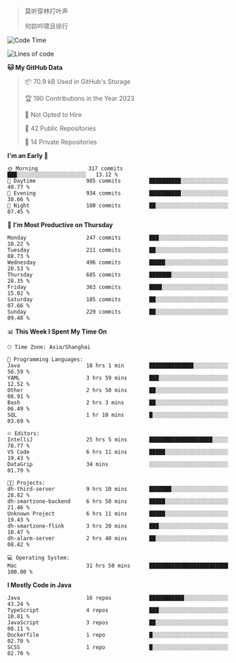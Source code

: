 > 莫听穿林打叶声
> 
> 何妨吟啸且徐行

<!-- ![Github Stats](https://github-readme-stats.vercel.app/api?username=catch6&count_private=true&show_icons=true&theme=gruvbox) -->

<!-- ![Top Langs](https://github-readme-stats.vercel.app/api/top-langs/?username=catch6&layout=compact) -->

<!--START_SECTION:waka-->
![Code Time](http://img.shields.io/badge/Code%20Time-157%20hrs%2022%20mins-blue)

![Lines of code](https://img.shields.io/badge/From%20Hello%20World%20I%27ve%20Written-9.3%20million%20lines%20of%20code-blue)

**🐱 My GitHub Data** 

> 📦 70.9 kB Used in GitHub's Storage 
 > 
> 🏆 190 Contributions in the Year 2023
 > 
> 🚫 Not Opted to Hire
 > 
> 📜 42 Public Repositories 
 > 
> 🔑 14 Private Repositories 
 > 
**I'm an Early 🐤** 

```text
🌞 Morning                317 commits         ███░░░░░░░░░░░░░░░░░░░░░░   13.12 % 
🌆 Daytime                985 commits         ██████████░░░░░░░░░░░░░░░   40.77 % 
🌃 Evening                934 commits         ██████████░░░░░░░░░░░░░░░   38.66 % 
🌙 Night                  180 commits         ██░░░░░░░░░░░░░░░░░░░░░░░   07.45 % 
```
📅 **I'm Most Productive on Thursday** 

```text
Monday                   247 commits         ███░░░░░░░░░░░░░░░░░░░░░░   10.22 % 
Tuesday                  211 commits         ██░░░░░░░░░░░░░░░░░░░░░░░   08.73 % 
Wednesday                496 commits         █████░░░░░░░░░░░░░░░░░░░░   20.53 % 
Thursday                 685 commits         ███████░░░░░░░░░░░░░░░░░░   28.35 % 
Friday                   363 commits         ████░░░░░░░░░░░░░░░░░░░░░   15.02 % 
Saturday                 185 commits         ██░░░░░░░░░░░░░░░░░░░░░░░   07.66 % 
Sunday                   229 commits         ██░░░░░░░░░░░░░░░░░░░░░░░   09.48 % 
```


📊 **This Week I Spent My Time On** 

```text
🕑︎ Time Zone: Asia/Shanghai

💬 Programming Languages: 
Java                     18 hrs 1 min        ██████████████░░░░░░░░░░░   56.59 % 
YAML                     3 hrs 59 mins       ███░░░░░░░░░░░░░░░░░░░░░░   12.52 % 
Other                    2 hrs 50 mins       ██░░░░░░░░░░░░░░░░░░░░░░░   08.91 % 
Bash                     2 hrs 3 mins        ██░░░░░░░░░░░░░░░░░░░░░░░   06.49 % 
SQL                      1 hr 10 mins        █░░░░░░░░░░░░░░░░░░░░░░░░   03.69 % 

🔥 Editors: 
IntelliJ                 25 hrs 5 mins       ████████████████████░░░░░   78.77 % 
VS Code                  6 hrs 11 mins       █████░░░░░░░░░░░░░░░░░░░░   19.43 % 
DataGrip                 34 mins             ░░░░░░░░░░░░░░░░░░░░░░░░░   01.79 % 

🐱‍💻 Projects: 
dh-third-server          9 hrs 10 mins       ███████░░░░░░░░░░░░░░░░░░   28.82 % 
dh-smartzone-backend     6 hrs 50 mins       █████░░░░░░░░░░░░░░░░░░░░   21.46 % 
Unknown Project          6 hrs 11 mins       █████░░░░░░░░░░░░░░░░░░░░   19.43 % 
dh-smartzone-flink       3 hrs 20 mins       ███░░░░░░░░░░░░░░░░░░░░░░   10.47 % 
dh-alarm-server          2 hrs 40 mins       ██░░░░░░░░░░░░░░░░░░░░░░░   08.42 % 

💻 Operating System: 
Mac                      31 hrs 50 mins      █████████████████████████   100.00 % 
```

**I Mostly Code in Java** 

```text
Java                     16 repos            ███████████░░░░░░░░░░░░░░   43.24 % 
TypeScript               4 repos             ███░░░░░░░░░░░░░░░░░░░░░░   10.81 % 
JavaScript               3 repos             ██░░░░░░░░░░░░░░░░░░░░░░░   08.11 % 
Dockerfile               1 repo              █░░░░░░░░░░░░░░░░░░░░░░░░   02.70 % 
SCSS                     1 repo              █░░░░░░░░░░░░░░░░░░░░░░░░   02.70 % 
```




<!--END_SECTION:waka-->
